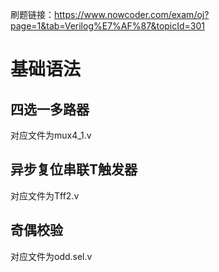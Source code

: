 刷题链接：https://www.nowcoder.com/exam/oj?page=1&tab=Verilog%E7%AF%87&topicId=301
# 基础语法
## 四选一多路器
对应文件为mux4_1.v
## 异步复位串联T触发器 
对应文件为Tff2.v
## 奇偶校验
对应文件为odd.sel.v

